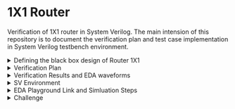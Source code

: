 # 1X1 Router
Verification of 1X1 router in System Verilog. The main intension of this repository is to document the verification plan and test case implementation in System Verilog testbench environment.

<details>
  <summary> Defining the black box design of Router 1X1 </summary>

  ### Router 1X1 is a switch, which can transfer a series of data in form of a packet from source port to the destination port. This DUT is not synthesizable, it is only designed for verification practices. The design has control status registers.

  <li> Input Ports : clk, reset, dut_inp, inp_valid </li>

  <li> Output Ports : dut_outp, outp_valid, busy, error  </li>

  #### Input Signals Description

  <li> clk        : clock </li>
  <li> reset      : Active high, asynchronous reset </li>
  <li> dut_inp    : Data pin of 8-bits </li>
  <li> inp_valid  : active high, indicates valid data on dut_inp </li>

  #### Output Signals Description

  <li> dut_outp   : 8 bit output data </li>
  <li> outp_valid : Active high, indicates valid data on dut_outp </li>
  <li> busy       : Active high, indicates router availability </li>
  <li> error      : Active high, indicates error </li>

  #### Black Box Design

  ![image](https://github.com/lmadem/DPRAM/assets/93139766/899a5cbf-4f4a-4ff5-a67b-499e9c8d2034)

  #### Packet Format


  #### Input and Output Ports, Control and Status Registers


  <li> This router 1X1 is designed in system verilog. Please check out the file "router.sv" </li>
  
</details>

<details>
  <summary> Verification Plan </summary>

  #### The verification plan for Router 1X1 

  <li> The idea is to build an environment in system verilog which can handle various testcases. The testcases has basic functionality checks, functional coverage hits, covering corner cases, erroneous cases, and error-injection checks</li>
  

  <details> 
    <summary> Test Plan </summary>

  ![image](https://github.com/lmadem/DPRAM/assets/93139766/513b9c91-3fff-4d29-95aa-8d11f876bfff)

  </details>
</details>

<details>
  <summary> Verification Results and EDA waveforms </summary>

  </details>

  <details> 
    <summary> SV Environment </summary>

   <li> Built a robust verification environment in System Verilog and implemented all the testcases as per the testplan. The SV testbench verification environment consists of header class, packet class, generator class, driver class, Monitor classes, scoreboard class, environment class, base_test class, test classes, program block, top module, interface and the design </li>

   <li> The SV Environment will be able to drive one testcase per simulation </li>

   ### Test Plan Status
  
   ![image](https://github.com/lmadem/DPRAM/assets/93139766/0f80f109-38c1-4b42-a3f4-b38bf9de0fb0)

   #### Base_Test EDA Waveform

   #### New_Test1 EDA Waveform

   #### New_Test2 EDA Waveform

   #### New_Test3 EDA Waveform

   #### New_Test4 EDA Waveform

   #### New_Test5 EDA Waveform

   #### New_Test6 EDA Waveform

   #### New_Test7 EDA Waveform

   #### New_Test8 EDA Waveform

   #### New_Test9 EDA Waveform

   #### New_Test10 EDA Waveform
 
  </details>
</details>

<details>
  <summary> EDA Playground Link and Simluation Steps </summary>

  #### EDA Playground Link

  ```bash
https://www.edaplayground.com/x/Tmmv
  ```

  #### Verification Standards

  <li> Constrained random stimulus, robust generator and driver, and In-order scoreboard </li>

  #### Simulation Steps
  
  <details>
    <summary> SV Environment </summary>

##### Step 1 : UnComment "top.sv", "interface.sv", and "test.sv"(lines 4,5,6) in testbench.sv file 

##### Step 2 : To run individual tests, please look into the above attached screenshots in SV Environment folder of Verification Results and EDA Waveforms

  </details>
</details>

<details>
  <summary>Challenge</summary>

#### The error-injection and erroneous cases 
<li> The simulation environment is hanging and going into a forever loop. It is because the driver, imonitor and omonitor run() tasks run forever, the output monitor block will end up in a forever loop </li>
<li> Here, the design has status registers and it became bit easy to test error-injection and erroneous testcases </li>
<li> But in general, the mechanism to control the simulation environment in an organized way even for error-injection and erroneous cases are bit tricky</li>
<li> The solution would be using UVM, as it has objections and timeouts </li>


</details>

